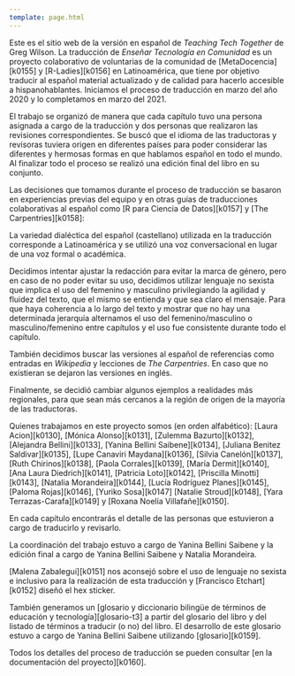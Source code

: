 ```yaml
---
template: page.html
---
```


Este es el sitio web de la versión en español de *Teaching Tech Together* de Greg Wilson.
La traducción de *Enseñar Tecnología en Comunidad* es un proyecto colaborativo
de voluntarias de la comunidad de [MetaDocencia][k0155] y
[R-Ladies][k0156] en Latinoamérica,
que tiene por objetivo traducir al español material actualizado
y de calidad para hacerlo accesible a hispanohablantes.
Iniciamos el proceso de traducción en marzo del año 2020 y lo completamos en marzo del 2021.

El trabajo se organizó de manera que cada capítulo tuvo una persona asignada a cargo de la traducción
y dos personas que realizaron las revisiones correspondientes.
Se buscó que el idioma de las traductoras y revisoras tuviera origen en diferentes países para
poder considerar las diferentes y hermosas formas en que hablamos español en todo el mundo.
Al finalizar todo el proceso se realizó una edición final del libro en su conjunto.

Las decisiones que tomamos durante el proceso de traducción se basaron en experiencias previas
del equipo y en otras guías de traducciones colaborativas al español como
[R para Ciencia de Datos][k0157]
y [The Carpentries][k0158]:

La variedad dialéctica del español (castellano) utilizada en la traducción corresponde
a Latinoamérica y se utilizó una voz conversacional en lugar de una voz formal o académica.

Decidimos intentar ajustar la redacción para evitar la marca de género, pero
en caso de no poder evitar su uso, decidimos utilizar lenguaje no sexista
que implica el uso del femenino y masculino privilegiando la agilidad y fluidez del texto,
que el mismo se entienda y que sea claro el mensaje. Para que haya coherencia
a lo largo del texto y mostrar que no hay una determinada jerarquía
alternamos el uso del femenino/masculino o masculino/femenino entre capítulos
y el uso fue consistente durante todo el capítulo.

También decidimos buscar las versiones al español de referencias como
entradas en *Wikipedia* y lecciones de *The Carpentries*.  En caso que no existieran
se dejaron las versiones en inglés.

Finalmente, se decidió cambiar algunos ejemplos a realidades más regionales,
para que sean más cercanos a la región de origen de la mayoría de las
traductoras.

Quienes trabajamos en este proyecto somos (en orden alfabético):
[Laura Acion][k0130],
[Mónica Alonso][k0131],
[Zulemma Bazurto][k0132],
[Alejandra Bellini][k0133],
[Yanina Bellini Saibene][k0134],
[Juliana Benitez Saldivar][k0135],
[Lupe Canaviri Maydana][k0136],
[Silvia Canelón][k0137],
[Ruth Chirinos][k0138],
[Paola Corrales][k0139],
[María Dermit][k0140],
[Ana Laura Diedrich][k0141],
[Patricia Loto][k0142],
[Priscilla Minotti][k0143],
[Natalia Morandeira][k0144],
[Lucía Rodríguez Planes][k0145],
[Paloma Rojas][k0146],
[Yuriko Sosa][k0147]
[Natalie Stroud][k0148],
[Yara Terrazas-Carafa][k0149] y
[Roxana Noelía Villafañe][k0150].

En cada capítulo encontrarás el detalle de las personas que estuvieron a cargo de traducirlo
y revisarlo.

La coordinación del trabajo estuvo a cargo de Yanina Bellini Saibene y
la edición final a cargo de Yanina Bellini Saibene y Natalia Morandeira.

[Malena Zabalegui][k0151] nos aconsejó sobre el uso de lenguaje no sexista e
inclusivo para la realización de esta traducción y [Francisco Etchart][k0152]
diseñó el hex sticker.

También generamos un
[glosario y diccionario bilingüe de términos de educación y tecnología][glosario-t3]
a partir del glosario del libro y del listado de términos
a traducir (o no) del libro.
El desarrollo de este glosario estuvo a cargo de Yanina Bellini Saibene utilizando
[glosario][k0159].

Todos los detalles del proceso de traducción se pueden consultar
[en la documentación del proyecto][k0160].